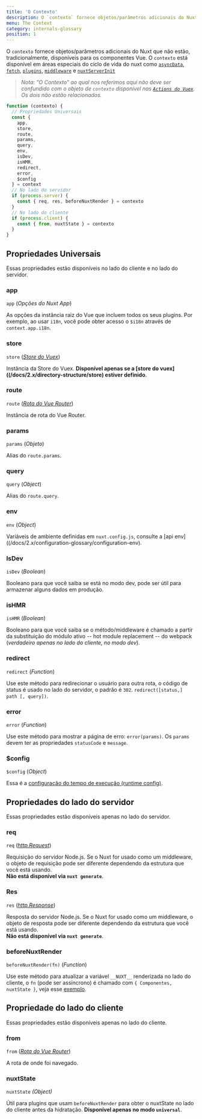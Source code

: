 ```yaml
---
title: 'O Contexto'
description: O `contexto` fornece objetos/parâmetros adicionais do Nuxt que não estão, tradicionalmente, disponíveis para os componentes Vue. O `contexto` está disponível em áreas especiais do ciclo de vida do nuxt como `asyncData`, `plugins`, `middlewares`, `módulos` e `store/nuxtServerInit`.
menu: The Context
category: internals-glossary
position: 1
---
```


O `contexto` fornece objetos/parâmetros adicionais do Nuxt que não estão, tradicionalmente, disponíveis para os componentes Vue. O `contexto` está disponível em áreas especiais do ciclo de vida do nuxt como [`asyncData`](/api), [`fetch`](/docs/2.x/features/data-fetching), [`plugins`](/docs/2.x/directory-structure/plugins), [`middleware`](/docs/2.x/directory-structure/middleware#router-middleware) e [`nuxtServerInit`](/docs/2.x/directory-structure/store#the-nuxtserverinit-action)

> _Nota: "O Contexto" ao qual nos referimos aqui não deve ser confundido com o objeto de `contexto` disponível nas [`Actions do Vuex`](https://vuex.vuejs.org/guide/actions.html). Os dois não estão relacionados._

```js
function (contexto) {
  // Propriedades Universais
  const {
    app,
    store,
    route,
    params,
    query,
    env,
    isDev,
    isHMR,
    redirect,
    error,
    $config
  } = context
  // No lado do servidor
  if (process.server) {
    const { req, res, beforeNuxtRender } = contexto
  }
  // No lado do cliente
  if (process.client) {
    const { from, nuxtState } = contexto
  }
}
```

## Propriedades Universais

Essas propriedades estão disponíveis no lado do cliente e no lado do servidor.

### app

`app` (_Opções do Nuxt App_)

As opções da instância raiz do Vue que incluem todos os seus plugins. Por exemplo, ao usar `i18n`, você pode obter acesso o `$i18n` através de `context.app.i18n`.

### store

`store` ([_Store do Vuex_](https://vuex.vuejs.org/api/#vuex-store-instance-properties))

Instância da Store do Vuex. **Disponível apenas se a [store do vuex]((/docs/2.x/directory-structure/store) estiver definido**.

### route

`route` ([_Rota do Vue Router_](https://router.vuejs.org/api/#the-route-object))

Instância de rota do Vue Router.

### params

`params` (_Objeto_)

Alias do `route.params`.

### query

`query` (_Object_)

Alias do `route.query`.

### env

`env` (_Object_)

Variáveis ​​de ambiente definidas em `nuxt.config.js`, consulte a [api env]((/docs/2.x/configuration-glossary/configuration-env).

### IsDev

`isDev` (_Boolean_)

Booleano para que você saiba se está no modo dev, pode ser útil para armazenar alguns dados em produção.

### isHMR

`isHMR` (_Boolean_)

Booleano para que você saiba se o método/middleware é chamado a partir da substituição do módulo ativo -- hot module replacement -- do webpack (_verdadeiro apenas no lado do cliente, no modo dev_).

### redirect

`redirect` (_Function_)

Use este método para redirecionar o usuário para outra rota, o código de status é usado no lado do servidor, o padrão é `302`. `redirect([status,] path [, query])`.

### error

`error` (_Function_)

Use este método para mostrar a página de erro: `error(params)`. Os `params` devem ter as propriedades `statusCode` e `message`.

### \$config

`$config` (_Object_)

Essa é a [configuração do tempo de execução (runtime config)](/guide/runtime-config).

## Propriedades do lado do servidor

Essas propriedades estão disponíveis apenas no lado do servidor.

### req

`req` ([_http.Request_](https://nodejs.org/api/http.html#http_class_http_incomingmessage))

Requisição do servidor Node.js. Se o Nuxt for usado como um middleware, o objeto de requisição pode ser diferente dependendo da estrutura que você está usando. <br>**Não está disponível via `nuxt generate`**.

### Res

`res` ([_http.Response_](https://nodejs.org/api/http.html#http_class_http_serverresponse))

Resposta do servidor Node.js. Se o Nuxt for usado como um middleware, o objeto de resposta pode ser diferente dependendo da estrutura que você está usando. <br>**Não está disponível via `nuxt generate`**.

### beforeNuxtRender

`beforeNuxtRender(fn)` (_Function_)

Use este método para atualizar a variável `__NUXT__` renderizada no lado do cliente, o `fn` (pode ser assíncrono) é chamado com `{ Componentes, nuxtState }`, veja esse [exemplo](https://github.com/nuxt/nuxt.js/blob/cf6b0df45f678c5ac35535d49710c606ab34787d/test/fixtures/basic/pages/special-state.vue).

## Propriedade do lado do cliente

Essas propriedades estão disponíveis apenas no lado do cliente.

### from

`from` ([_Rota do Vue Router_](https://router.vuejs.org/api/#the-route-object))

A rota de onde foi navegado.

### nuxtState

`nuxtState` _(Object)_

Útil para plugins que usam `beforeNuxtRender` para obter o nuxtState no lado do cliente antes da hidratação. **Disponível apenas no modo `universal`**.
